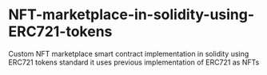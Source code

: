 # NFT-marketplace-in-solidity-using-ERC721-tokens
Custom NFT marketplace smart contract implementation in solidity using ERC721 tokens standard
it uses previous implementation of ERC721 as NFTs
